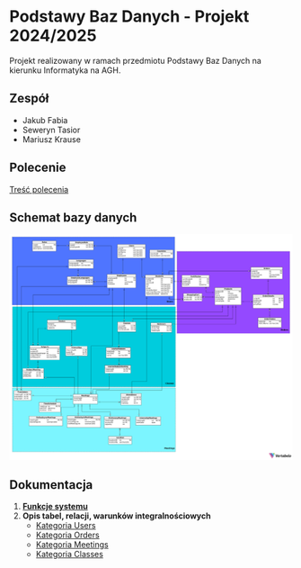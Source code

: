 # Podstawy Baz Danych - Projekt 2024/2025

Projekt realizowany w ramach przedmiotu Podstawy Baz Danych na kierunku Informatyka na AGH.

## Zespół

- Jakub Fabia
- Seweryn Tasior
- Mariusz Krause

## Polecenie

[Treść polecenia](/Projektowanie/BD_2024.pdf)

## Schemat bazy danych

![schemat](/Projektowanie/Schemat-2025-01-10.png)

## Dokumentacja

1. **[Funkcje systemu](/Projektowanie/funkcjeSystemu.md)**
2. **Opis tabel, relacji, warunków integralnościowych**
    * [Kategoria Users](/opis-tabel/Users.md)
    * [Kategoria Orders](/opis-tabel/Orders.md)
    * [Kategoria Meetings](/opis-tabel/Meetings.md)
    * [Kategoria Classes](/opis-tabel/Classes.md)